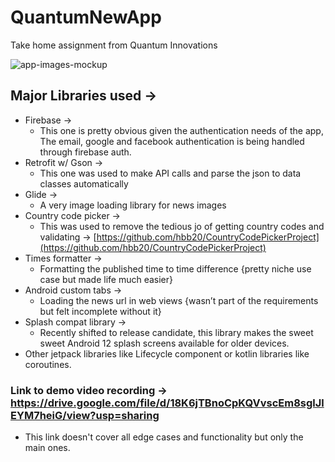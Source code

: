 # QuantumNewApp

Take home assignment from Quantum Innovations

![app-images-mockup](https://i.imgur.com/nr5HAzm.png)

## Major Libraries used →

- Firebase →
    - This one is pretty obvious given the authentication needs of the app, The email, google and facebook authentication is being handled through firebase auth.
- Retrofit w/ Gson →
    - This one was used to make API calls and parse the json to data classes automatically
- Glide →
    - A very image loading library for news images
- Country code picker →
    - This was used to remove the tedious jo of getting country codes and validating → [https://github.com/hbb20/CountryCodePickerProject](https://github.com/hbb20/CountryCodePickerProject)
- Times formatter →
    - Formatting the published time to time difference {pretty niche use case but made life much easier}
- Android custom tabs →
    - Loading the news url in web views {wasn’t part of the requirements but felt incomplete without it}
- Splash compat library →
    - Recently shifted to release candidate, this library makes the sweet sweet Android 12 splash screens available for older devices.
- Other jetpack libraries like Lifecycle component or kotlin libraries like coroutines.

### Link to demo video recording -> https://drive.google.com/file/d/18K6jTBnoCpKQVvscEm8sglJlEYM7heiG/view?usp=sharing
- This link doesn't cover all edge cases and functionality but only the main ones.
